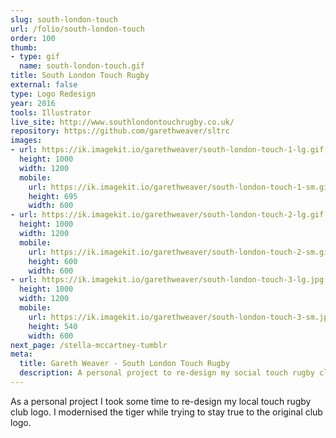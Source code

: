 ```yaml
---
slug: south-london-touch
url: /folio/south-london-touch
order: 100
thumb:
- type: gif
  name: south-london-touch.gif
title: South London Touch Rugby
external: false
type: Logo Redesign
year: 2016
tools: Illustrator
live_site: http://www.southlondontouchrugby.co.uk/
repository: https://github.com/garethweaver/sltrc
images:
- url: https://ik.imagekit.io/garethweaver/south-london-touch-1-lg.gif
  height: 1000
  width: 1200
  mobile:
    url: https://ik.imagekit.io/garethweaver/south-london-touch-1-sm.gif
    height: 695
    width: 600
- url: https://ik.imagekit.io/garethweaver/south-london-touch-2-lg.gif
  height: 1000
  width: 1200
  mobile:
    url: https://ik.imagekit.io/garethweaver/south-london-touch-2-sm.gif
    height: 600
    width: 600
- url: https://ik.imagekit.io/garethweaver/south-london-touch-3-lg.jpg
  height: 1000
  width: 1200
  mobile:
    url: https://ik.imagekit.io/garethweaver/south-london-touch-3-sm.jpg
    height: 540
    width: 600
next_page: /stella-mccartney-tumblr
meta:
  title: Gareth Weaver - South London Touch Rugby
  description: A personal project to re-design my social touch rugby club's logo
---
```

As a personal project I took some time to re-design my local touch
rugby club logo. I modernised the tiger while trying to stay true to the original
club logo.
